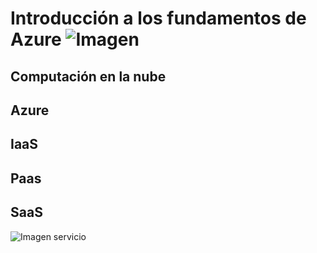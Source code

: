 # Introducción a los fundamentos de Azure   ![Imagen](https://ml41o2bbruns.i.optimole.com/ApzwI4Y-GA31yVDv/w:200/h:100/q:90/https://www.mayaccess.com.mx/wp-content/uploads/2019/06/azureCloud200.png)

## Computación en la nube

## Azure

## IaaS

## Paas

## SaaS

![Imagen servicio](https://docs.microsoft.com/en-gb/learn/azure-fundamentals/intro-to-azure-fundamentals/media/iaas-paas-saas.png) 
